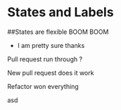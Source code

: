 # States and Labels

##States are flexible BOOM BOOM
  - I am pretty sure thanks
  
Pull request run through ?

New pull request does it work

Refactor won everything

asd

